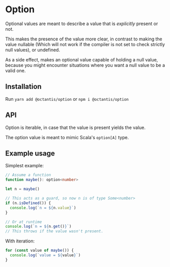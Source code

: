 # Option

Optional values are meant to describe a value that is
_explicitly_ present or not.

This makes the presence of the value more clear, in contrast
to making the value nullable (Which will not work if the
compiler is not set to check strictly null values), or
undefined.

As a side effect, makes an optional value capable of holding
a null value, because you might encounter situations where
you want a null value to be a valid one.

## Installation

Run `yarn add @octantis/option` or `npm i @octantis/option`

## API

Option is iterable, in case that the value is present yields
the value.

The option value is meant to mimic Scala's `option[A]` type.

## Example usage

Simplest example:

```ts
// Assume a function
function maybe(): option<number>

let n = maybe()

// This acts as a guard, so now n is of type Some<number>
if (n.isDefined()) {
  console.log(`n = ${n.value}`)
}

// Or at runtime
console.log(`n = ${n.get()}`)
// This throws if the value wasn't present.
```

With iteration:

```ts
for (const value of maybe()) {
  console.log(`value = ${value}`)
}
```
